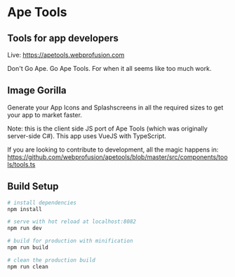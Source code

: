 # Ape Tools

## Tools for app developers
Live: https://apetools.webprofusion.com

Don't Go Ape. Go Ape Tools. 
For when it all seems like too much work. 
## Image Gorilla

Generate your App Icons and Splashscreens in all the required sizes to get your app to market faster.

Note: this is the client side JS port of Ape Tools (which was originally server-side C#). This app uses VueJS with TypeScript.

If you are looking to contribute to development, all the magic happens in: https://github.com/webprofusion/apetools/blob/master/src/components/tools/tools.ts


## Build Setup

``` bash
# install dependencies
npm install

# serve with hot reload at localhost:8082
npm run dev

# build for production with minification
npm run build

# clean the production build
npm run clean
```

